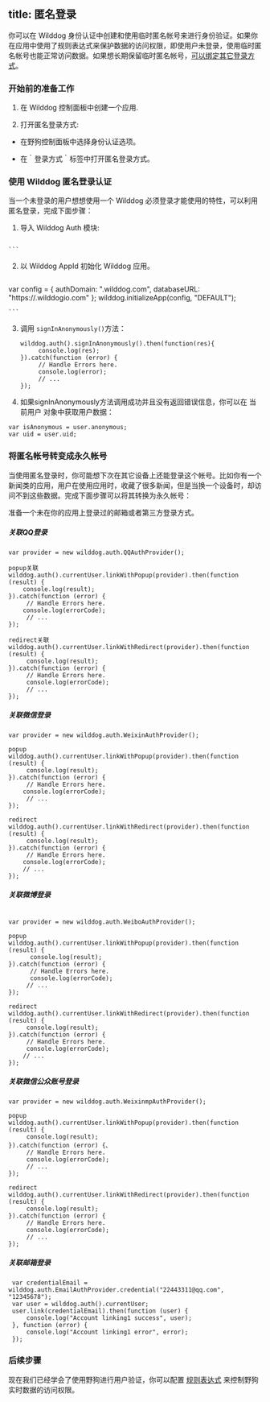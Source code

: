 title:  匿名登录
---

你可以在 Wilddog 身份认证中创建和使用临时匿名帐号来进行身份验证。如果你在应用中使用了规则表达式来保护数据的访问权限，即使用户未登录，使用临时匿名帐号也能正常访问数据。如果想长期保留临时匿名帐号，[可以绑定其它登录方式](https://wangjunpeng.gitbooks.io/wilddogauth/content/链接多种登录方式.html)。

### 开始前的准备工作

1. 在 Wilddog 控制面板中创建一个应用.

2. 打开匿名登录方式:

 * 在野狗控制面板中选择身份认证选项。

 * 在｀登录方式｀标签中打开匿名登录方式。

### 使用 Wilddog 匿名登录认证

当一个未登录的用户想想使用一个 Wilddog 必须登录才能使用的特性，可以利用匿名登录，完成下面步骤：

1. 导入 Wilddog Auth 模块:
    ```
<script type="text/javascript" src="https://cdn.wilddog.com/js/client/v2/wilddog-web-auth.js"></script>
    ```

2. 以 Wilddog AppId 初始化 Wilddog 应用。
    ```
 var config = {
     authDomain: "<appId>.wilddog.com",
     databaseURL: "https://<appId>.wilddogio.com"
 };
 wilddog.initializeApp(config, "DEFAULT");

    ```

3. 调用 `signInAnonymously()`方法：
    ```
   wilddog.auth().signInAnonymously().then(function(res){
         console.log(res);
   }).catch(function (error) {
         // Handle Errors here.
         console.log(error);
         // ...
   });
    ```

4. 如果signInAnonymously方法调用成功并且没有返回错误信息，你可以在 当前用户 对象中获取用户数据：
```
var isAnonymous = user.anonymous; 
var uid = user.uid;
```

### 将匿名帐号转变成永久帐号

当使用匿名登录时，你可能想下次在其它设备上还能登录这个帐号。比如你有一个新闻类的应用，用户在使用应用时，收藏了很多新闻，但是当换一个设备时，却访问不到这些数据。完成下面步骤可以将其转换为永久帐号：

准备一个未在你的应用上登录过的邮箱或者第三方登录方式。

##### 关联QQ登录

```
var provider = new wilddog.auth.QQAuthProvider();

popup关联
wilddog.auth().currentUser.linkWithPopup(provider).then(function (result) {
    console.log(result);
}).catch(function (error) {
     // Handle Errors here.
    console.log(errorCode);
     // ...
});

redirect关联
wilddog.auth().currentUser.linkWithRedirect(provider).then(function (result) {
     console.log(result);
}).catch(function (error) {
     // Handle Errors here.  
     console.log(errorCode);     
     // ...
});
```

##### 关联微信登录

```
var provider = new wilddog.auth.WeixinAuthProvider();

popup
wilddog.auth().currentUser.linkWithPopup(provider).then(function (result) {
     console.log(result);
}).catch(function (error) {
     // Handle Errors here.     
    console.log(errorCode);    
     // ...
});

redirect
wilddog.auth().currentUser.linkWithRedirect(provider).then(function (result) {
     console.log(result);
}).catch(function (error) {
     // Handle Errors here.     
    console.log(errorCode);  
    // ...
});

```

##### 关联微博登录

```

var provider = new wilddog.auth.WeiboAuthProvider();

popup
wilddog.auth().currentUser.linkWithPopup(provider).then(function (result) {
      console.log(result);
}).catch(function (error) {
      // Handle Errors here.   
      console.log(errorCode);     
     // ...
});

redirect
wilddog.auth().currentUser.linkWithRedirect(provider).then(function (result) {
     console.log(result);
}).catch(function (error) {     
     // Handle Errors here.   
     console.log(errorCode);  
    // ...
});

```

##### 关联微信公众账号登录

```
var provider = new wilddog.auth.WeixinmpAuthProvider();

popup
wilddog.auth().currentUser.linkWithPopup(provider).then(function (result) {
     console.log(result);
}).catch(function (error) {、
     // Handle Errors here.
     console.log(errorCode);
     // ...
});

redirect
wilddog.auth().currentUser.linkWithRedirect(provider).then(function (result) {
     console.log(result);
}).catch(function (error) {  
     // Handle Errors here.  
     console.log(errorCode); 
     // ...
});
```

##### 关联邮箱登录

```
 var credentialEmail = wilddog.auth.EmailAuthProvider.credential("22443311@qq.com", "12345678");
 var user = wilddog.auth().currentUser;
 user.link(credentialEmail).then(function (user) {
     console.log("Account linking1 success", user);
 }, function (error) {
     console.log("Account linking1 error", error);
 });

```


### 后续步骤

现在我们已经学会了使用野狗进行用户验证，你可以配置 [规则表达式]() 来控制野狗实时数据的访问权限。
